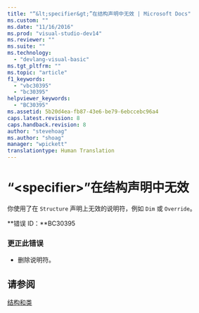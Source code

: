 ```yaml
---
title: "“&lt;specifier&gt;”在结构声明中无效 | Microsoft Docs"
ms.custom: ""
ms.date: "11/16/2016"
ms.prod: "visual-studio-dev14"
ms.reviewer: ""
ms.suite: ""
ms.technology: 
  - "devlang-visual-basic"
ms.tgt_pltfrm: ""
ms.topic: "article"
f1_keywords: 
  - "vbc30395"
  - "bc30395"
helpviewer_keywords: 
  - "BC30395"
ms.assetid: 5b20d4ea-fb87-43e6-be79-6ebccebc96a4
caps.latest.revision: 8
caps.handback.revision: 8
author: "stevehoag"
ms.author: "shoag"
manager: "wpickett"
translationtype: Human Translation
---
```

# “&lt;specifier&gt;”在结构声明中无效
你使用了在 `Structure` 声明上无效的说明符，例如 `Dim` 或 `Override`。  
  
 **错误 ID：**BC30395  
  
### 更正此错误  
  
-   删除说明符。  
  
## 请参阅  
 [结构和类](../../visual-basic/programming-guide/language-features/data-types/structures-and-classes.md)